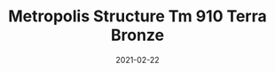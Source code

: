 ---
tags: 
  - "To Market"
  - "Rubber Flooring"
  - "Metropolis"
title: "Metropolis Structure Tm 910 Terra Bronze"
designer: "To Market"
image_primary: "img/Structure_TERRA-BRONZE-TM910.jpg"
href: "https://www.tomkt.com/atmosphere-metropolis-swatches"
description: "Straight%20Edge%20Tile%3A%2038%22%20x%2038%22%20Interlocking%20Tile%3A%2037%22%20x%2037%22"
category: "rubber-flooring-metropolis"
subtitle: ""
manufacturer: "ToMarket"
slug: "/manufacturers/tomarket/rubber-flooring-metropolis/to-market-metropolis-structure-tm-910-terra-bronze"
date: "2021-02-22"
---